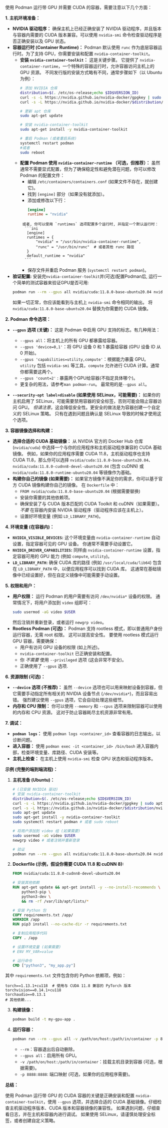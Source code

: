 使用 Podman 运行带 GPU 并需要 CUDA 的容器，需要注意以下几个方面：

**1. 主机环境准备：**

*   **NVIDIA 驱动程序：** 确保主机上已经正确安装了 NVIDIA 驱动程序，并且版本与容器内需要的 CUDA 版本兼容。可以使用 `nvidia-smi` 命令检查驱动程序是否正确安装以及 GPU 状态。
*   **容器运行时 (Container Runtime)：**  Podman 默认使用 `runc` 作为底层容器运行时。为了支持 GPU，你需要安装和配置 `nvidia-container-toolkit`。
    *   **安装 `nvidia-container-toolkit`：** 这是关键步骤。  它提供了 `nvidia-container-runtime`，一个特殊的容器运行时，允许容器访问主机上的 GPU 资源。  不同发行版的安装方式略有不同，通常步骤如下（以 Ubuntu 为例）：
        ```bash
        # 添加 NVIDIA 仓库
        distribution=$(. /etc/os-release;echo $ID$VERSION_ID)
        curl -s -L https://nvidia.github.io/nvidia-docker/gpgkey | sudo apt-key add -
        curl -s -L https://nvidia.github.io/nvidia-docker/$distribution/nvidia-docker.list | sudo tee /etc/apt/sources.list.d/nvidia-docker.list

        # 更新 apt 仓库
        sudo apt-get update

        # 安装 nvidia-container-toolkit
        sudo apt-get install -y nvidia-container-toolkit

        # 重启 Podman (或者重启系统)
        systemctl restart podman
        #或者
        sudo reboot
        ```
    *  **配置 Podman 使用 `nvidia-container-runtime` （可选，但推荐）：**  虽然通常不需要显式配置，但为了确保稳定性和避免潜在问题，你可以修改 Podman 的配置文件：
         *   编辑 `/etc/containers/containers.conf` (如果文件不存在，就创建它)。
         *   找到 `[engine]` 部分（如果没有就添加）。
         *   添加或修改以下行：
              ```ini
              [engine]
              runtime = "nvidia"
              ```
            或者, 你可以使用 `runtimes` 选项配置多个运行时, 并指定一个默认运行时：
             ```ini
              [engine]
              runtimes = {
                  "nvidia" = "/usr/bin/nvidia-container-runtime",
                  "runc" = "/usr/bin/runc"  # 或者其他 runc 路径
              }
              default_runtime = "nvidia"
             ```
          *   保存文件并重启 Podman 服务 (`systemctl restart podman`)。
* **验证配置:** 安装完`nvidia-container-toolkit`并(可选)配置Podman后, 运行一个简单的测试容器来验证GPU是否可用:
   ```bash
   podman run --rm --gpus all nvidia/cuda:11.8.0-base-ubuntu20.04 nvidia-smi
   ```
   如果一切正常，你应该能看到与主机上 `nvidia-smi` 命令相同的输出。  将 `nvidia/cuda:11.8.0-base-ubuntu20.04` 替换为你需要的 CUDA 镜像。

**2. Podman 命令选项：**

*   **`--gpus` 选项 (关键)：** 这是 Podman 中启用 GPU 支持的标志。有几种用法：
    *   `--gpus all`：将主机上的所有 GPU 都暴露给容器。
    *   `--gpus 'device=0,1'`：将 GPU 设备 0 和 1 暴露给容器 (GPU 设备 ID 从 0 开始)。
    *   `--gpus 'capabilities=utility,compute'`：根据能力暴露 GPU。`utility` 包括 `nvidia-smi` 等工具，`compute` 允许进行 CUDA 计算。通常你都需要这两个。
    *  `--gpus 'count=2'` : 暴露两个GPU给容器(不指定具体哪个)。
    *  更复杂的用法，请参考`man podman-run`。  最常用的是`--gpus all`。

*   **`--security-opt label=disable` (如果使用 SELinux，可能需要)：** 如果你的主机启用了 SELinux，可能需要禁用容器的安全标签，否则可能会阻止容器访问 GPU。  *但请注意*，这会降低安全性。更安全的做法是为容器创建一个自定义的 SELinux 策略。  只有在遇到问题且确认是 SELinux 导致的时候才使用这个选项。

**3. 容器镜像选择和构建：**

*   **选择合适的 CUDA 基础镜像：**  从 NVIDIA 官方的 Docker Hub 仓库 (`nvidia/cuda`) 中选择一个与你的应用程序和主机驱动程序兼容的 CUDA 基础镜像。  例如，如果你的应用程序需要 CUDA 11.8，主机驱动程序也支持 CUDA 11.8，那么你可以选择 `nvidia/cuda:11.8.0-base-ubuntu20.04`、`nvidia/cuda:11.8.0-cudnn8-devel-ubuntu20.04` (包含 cuDNN) 或 `nvidia/cuda:11.8.0-runtime-ubuntu20.04` 等镜像作为基础。
*   **构建你自己的镜像 (如果需要)：**  如果官方镜像不满足你的需求，你可以基于官方 CUDA 镜像构建你自己的镜像。  在 `Dockerfile` 中：
    *   `FROM nvidia/cuda:11.8.0-base-ubuntu20.04` (根据需要替换)
    *   安装你需要的其他依赖项。
    *   确保安装了与 CUDA 版本匹配的 CUDA Toolkit 和 cuDNN（如果需要）。  *不要* 在容器内安装 NVIDIA 驱动程序（驱动程序应该在主机上）。
    *   设置好环境变量 (例如 `LD_LIBRARY_PATH`)。

**4. 环境变量 (在容器内)：**

*   **`NVIDIA_VISIBLE_DEVICES`:**  这个环境变量由 `nvidia-container-runtime` 自动设置，指定容器可见的 GPU 设备。  你通常不需要手动设置它。
*   **`NVIDIA_DRIVER_CAPABILITIES`:**  同样由 `nvidia-container-runtime` 设置，指定容器可用的 GPU 能力 (例如 `compute`, `utility`)。
*   **`LD_LIBRARY_PATH`:** 确保 CUDA 库的路径 (例如 `/usr/local/cuda/lib64`) 包含在 `LD_LIBRARY_PATH` 中，以便应用程序可以找到 CUDA 库。  这通常在基础镜像中已经设置好，但在自定义镜像中可能需要手动设置。

**5. 权限和用户：**

*   **用户权限：**  运行 Podman 的用户需要有访问 `/dev/nvidia*` 设备的权限。  通常情况下，将用户添加到 `video` 组即可：
    ```bash
    sudo usermod -aG video $USER
    ```
    然后注销并重新登录，或者运行 `newgrp video`。
*   **Rootless Podman (可选)：**  Podman 支持 rootless 模式，即以普通用户身份运行容器，无需 root 权限。  这可以提高安全性。  要使用 rootless 模式运行 GPU 容器，需要确保：
    *   用户有访问 GPU 设备的权限 (如上所述)。
    *   `nvidia-container-toolkit` 已正确安装和配置。
    *  你 *不需要* 使用 `--privileged` 选项 (这会非常不安全)。
    *  正确使用了 `--gpus` 选项.

**6. 资源限制 (可选)：**

*   **`--device` 选项 (不推荐)：**  虽然 `--device` 选项也可以用来映射设备到容器，但它需要手动指定所有相关的 NVIDIA 设备节点 (`/dev/nvidia*`)，而且容易出错。  强烈建议使用 `--gpus` 选项，它会自动处理这些细节。
*   **内存和 CPU 限制：**  你可以使用 `--memory` 和 `--cpus` 选项来限制容器可以使用的内存和 CPU 资源。  这对于防止容器耗尽主机资源非常有用。

**7. 调试：**

*   **`podman logs`：** 使用 `podman logs <container_id>` 查看容器的日志输出，以诊断问题。
*   **进入容器：** 使用 `podman exec -it <container_id> /bin/bash` 进入容器内部，检查环境变量、库路径、CUDA 安装等。
*   **主机上检查：**  在主机上使用 `nvidia-smi` 检查 GPU 状态和驱动程序版本。

**示例 (完整的端到端流程)：**

1.  **主机准备 (Ubuntu)：**
    ```bash
    # (已安装 NVIDIA 驱动)
    # 安装 nvidia-container-toolkit
    distribution=$(. /etc/os-release;echo $ID$VERSION_ID)
    curl -s -L https://nvidia.github.io/nvidia-docker/gpgkey | sudo apt-key add -
    curl -s -L https://nvidia.github.io/nvidia-docker/$distribution/nvidia-docker.list | sudo tee /etc/apt/sources.list.d/nvidia-docker.list
    sudo apt-get update
    sudo apt-get install -y nvidia-container-toolkit
    sudo systemctl restart podman # 或者 sudo reboot

    # 将用户添加到 video 组 (如果需要)
    sudo usermod -aG video $USER
    newgrp video # 或者注销并重新登录

    # 验证
    podman run --rm --gpus all nvidia/cuda:11.8.0-base-ubuntu20.04 nvidia-smi
    ```

2.  **Dockerfile (示例，假设你需要 CUDA 11.8 和 cuDNN 8):**
    ```dockerfile
    FROM nvidia/cuda:11.8.0-cudnn8-devel-ubuntu20.04

    # 安装其他依赖
    RUN apt-get update && apt-get install -y --no-install-recommends \
        python3-pip \
        python3-dev \
        && rm -rf /var/lib/apt/lists/*

    # 安装 Python 包
    COPY requirements.txt /app/
    WORKDIR /app
    RUN pip3 install --no-cache-dir -r requirements.txt

    # 复制应用程序代码
    COPY . /app

    # 设置环境变量 (如果需要)
    # ENV MY_VAR=value

    # 运行命令
    CMD ["python3", "my_app.py"]
    ```
   其中 `requirements.txt` 文件包含你的 Python 依赖项，例如：
   ```
   torch==1.13.1+cu118  # 使用与 CUDA 11.8 兼容的 PyTorch 版本
   torchvision==0.14.1+cu118
   torchaudio==0.13.1
   # 其他依赖...
   ```

3.  **构建镜像：**
    ```bash
    podman build -t my-gpu-app .
    ```

4.  **运行容器：**
    ```bash
    podman run --rm --gpus all -v /path/on/host:/path/in/container -p 8888:8888 my-gpu-app
    ```
    *   `--rm`：容器退出后自动删除。
    *   `--gpus all`：启用所有 GPU。
    *   `-v /path/on/host:/path/in/container`：挂载主机目录到容器 (可选，根据需要)。
    *    `-p 8888:8888`: 端口映射 (可选，如果你的应用程序需要)。

**总结：**

使用 Podman 运行带 GPU 的 CUDA 容器的关键是正确安装和配置 `nvidia-container-toolkit`，使用 `--gpus` 选项，并选择合适的 CUDA 基础镜像。仔细检查主机驱动程序版本、CUDA 版本和容器镜像的兼容性。  如果遇到问题，仔细查看日志，并在主机和容器内进行调试。  如果使用 SELinux，请谨慎处理安全标签，或者创建自定义策略。
